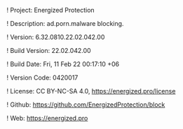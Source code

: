 ! Project: Energized Protection

! Description: ad.porn.malware blocking.

! Version: 6.32.0810.22.02.042.00

! Build Version: 22.02.042.00

! Build Date: Fri, 11 Feb 22 00:17:10 +06

! Version Code: 0420017

! License: CC BY-NC-SA 4.0, https://energized.pro/license

! Github: https://github.com/EnergizedProtection/block

! Web: https://energized.pro
